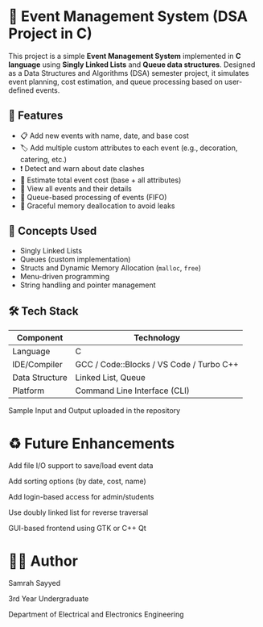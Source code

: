 # 📅 Event Management System (DSA Project in C)

This project is a simple **Event Management System** implemented in **C language** using **Singly Linked Lists** and **Queue data structures**. Designed as a Data Structures and Algorithms (DSA) semester project, it simulates event planning, cost estimation, and queue processing based on user-defined events.


## 📌 Features

- 📋 Add new events with name, date, and base cost
- 🏷️ Add multiple custom attributes to each event (e.g., decoration, catering, etc.)
- ❗ Detect and warn about date clashes
- 💸 Estimate total event cost (base + all attributes)
- 🧾 View all events and their details
- 🔄 Queue-based processing of events (FIFO)
- 🧹 Graceful memory deallocation to avoid leaks


## 🧠 Concepts Used

- Singly Linked Lists
- Queues (custom implementation)
- Structs and Dynamic Memory Allocation (`malloc`, `free`)
- Menu-driven programming
- String handling and pointer management


## 🛠️ Tech Stack

| Component     | Technology     |
|---------------|----------------|
| Language      | C              |
| IDE/Compiler  | GCC / Code::Blocks / VS Code / Turbo C++ |
| Data Structure| Linked List, Queue |
| Platform      | Command Line Interface (CLI) |

Sample Input and Output uploaded in the repository

# ♻️ Future Enhancements
Add file I/O support to save/load event data

Add sorting options (by date, cost, name)

Add login-based access for admin/students

Use doubly linked list for reverse traversal

GUI-based frontend using GTK or C++ Qt

# 🙋‍♀️ Author
Samrah Sayyed

3rd Year Undergraduate

Department of Electrical and Electronics Engineering
